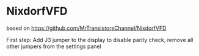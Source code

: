 # NixdorfVFD
based on https://github.com/MrTransistorsChannel/NixdorfVFD

First step: Add J3 jumper to the display to disable parity check, remove all other jumpers from the settings panel
